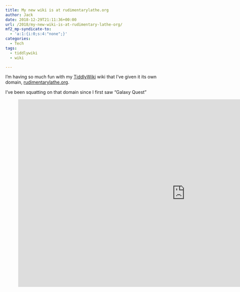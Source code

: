 ```yaml
---
title: My new wiki is at rudimentarylathe.org
author: Jack
date: 2018-12-29T21:11:36+00:00
url: /2018/my-new-wiki-is-at-rudimentary-lathe-org/
mf2_mp-syndicate-to:
  - 'a:1:{i:0;s:4:"none";}'
categories:
  - Tech
tags:
  - tiddlywiki
  - wiki

---
```

I&#8217;m having so much fun with my [TiddlyWiki][1] wiki that I&#8217;ve given it its own domain, [rudimentarylathe.org][2].

I&#8217;ve been squatting on that domain since I first saw &#8220;Galaxy Quest&#8221;<figure class="wp-block-embed-youtube wp-block-embed is-type-video is-provider-youtube wp-embed-aspect-16-9 wp-has-aspect-ratio">

<div class="wp-block-embed__wrapper">
  <span class="embed-youtube" style="text-align:center; display: block;"><iframe class='youtube-player' type='text/html' width='1040' height='585' src='https://www.youtube.com/embed/QQzg1vpxnnY?version=3&#038;rel=1&#038;fs=1&#038;autohide=2&#038;showsearch=0&#038;showinfo=1&#038;iv_load_policy=1&#038;wmode=transparent' allowfullscreen='true' style='border:0;'></iframe></span>
</div></figure>

 [1]: https://tiddlywiki.com
 [2]: https://rudimentarylathe.org